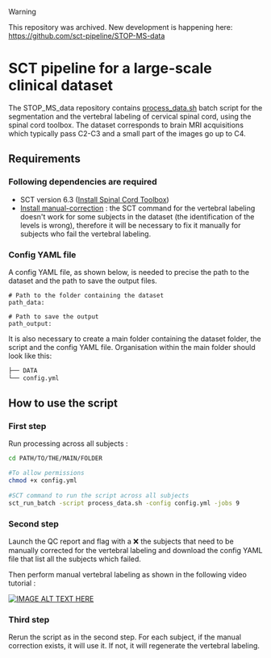 >[!Warning]
>This repository was archived. New development is happening here: https://github.com/sct-pipeline/STOP-MS-data

# SCT pipeline for a large-scale clinical dataset

The STOP_MS_data repository contains [process_data.sh](https://github.com/Mathilde-16/STOP_MS_data/blob/4f20ca82a43991f722775eaac831c68f735f8951/Data_processing/ContrastAgnosticSeg_%26_Vertebral-labeling_BIDS-data/Batch_script.sh) batch script for the segmentation and the vertebral labeling of cervical spinal cord, using the spinal cord toolbox.
The dataset corresponds to brain MRI acquisitions which typically pass C2-C3 and a small part of the images go up to C4.


## Requirements

### Following dependencies are required
- SCT version 6.3 ([Install Spinal Cord Toolbox](https://spinalcordtoolbox.com/user_section/installation.html))
- [Install manual-correction](https://github.com/spinalcordtoolbox/manual-correction?tab=readme-ov-file#2-installation) : the SCT command for the vertebral labeling doesn't work for some subjects in the dataset (the identification of the levels is wrong), therefore it will be necessary to fix it manually for subjects who fail the vertebral labeling.


### Config YAML file

A config YAML file, as shown below, is needed to precise the path to the dataset and the path to save the output files. 
```
# Path to the folder containing the dataset 
path_data: 

# Path to save the output
path_output:

```

It is also necessary to create a main folder containing the dataset folder, the script and the config YAML file. Organisation within the main folder should look like this:

```bash
├── DATA
└── config.yml
```


## How to use the script

### First step 

Run processing across all subjects : 

```bash
cd PATH/TO/THE/MAIN/FOLDER

#To allow permissions 
chmod +x config.yml 
  
#SCT command to run the script across all subjects
sct_run_batch -script process_data.sh -config config.yml -jobs 9
  ```

### Second step

Launch the QC report and flag with a ❌ the subjects that need to be manually corrected for the vertebral labeling and download the config YAML file that list all the subjects 
which failed.

Then perform manual vertebral labeling as shown in the following video tutorial :

[![IMAGE ALT TEXT HERE](https://img.youtube.com/vi/IgJUu5CCHxY/0.jpg)](https://www.youtube.com/watch?v=IgJUu5CCHxY)


### Third step 

Rerun the script as in the second step. For each subject, if the manual correction exists, it will use it. If not, it will regenerate the vertebral labeling.
